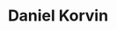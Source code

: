 ---
layout: member
weight: 200
title: Daniel Korvin
img: /img/members/vgyadav.jpg
degrees: B. Sc. in Microbiology & Immunology, University of British Columbia
program: M.A.Sc. candidate
year_start: 2016
year_end:
status: grad
description: Design of genetic circuits for improving strain performance in industrial bioprocesses
about_me: “I have performed in numerous plays and won plaudits for my stirring performances…but Prof. Yadav thinks Zac Efron is a better actor than me.”
mail: 91dkorv@gmail.com
linkedin: 
homepage:
---